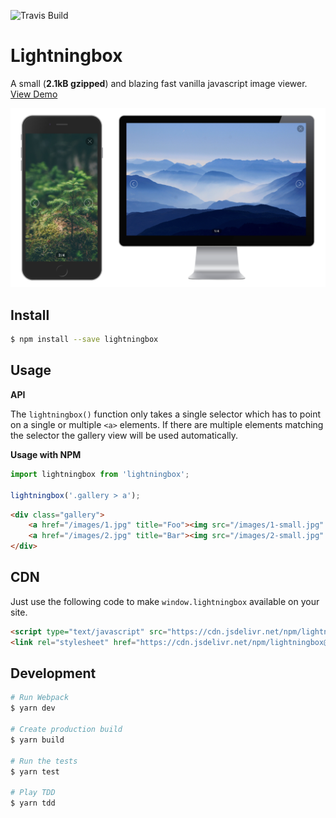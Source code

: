 ![Travis Build](https://travis-ci.org/leventebalogh/lightningbox.svg?branch=master "Travis Build")

# Lightningbox

A small (**2.1kB gzipped**) and blazing fast vanilla javascript image viewer. [View Demo](https://lightningbox.leventebalogh.com)

![Lightningbox - A small and blazing fast vanilla javascript image viewer.](screenshots/screenshot.png "Lightningbox - A small and blazing fast vanilla javascript image viewer.")

## Install
```bash
$ npm install --save lightningbox
```

## Usage
**API**

The `lightningbox()` function only takes a single selector which has to point on a single or multiple `<a>` elements.
If there are multiple elements matching the selector the gallery view will be used automatically.

**Usage with NPM**
```javascript
import lightningbox from 'lightningbox';

lightningbox('.gallery > a');
```

```html
<div class="gallery">
    <a href="/images/1.jpg" title="Foo"><img src="/images/1-small.jpg" alt="Foo" /></a>
    <a href="/images/2.jpg" title="Bar"><img src="/images/2-small.jpg" alt="Bar" /></a>
</div>
```

## CDN
Just use the following code to make `window.lightningbox` available on your site.
```html
<script type="text/javascript" src="https://cdn.jsdelivr.net/npm/lightningbox@latest/dist/lightningbox.min.js"></script>
<link rel="stylesheet" href="https://cdn.jsdelivr.net/npm/lightningbox@latest/dist/lightningbox.min.css" />
```


## Development
```bash
# Run Webpack
$ yarn dev

# Create production build
$ yarn build

# Run the tests
$ yarn test

# Play TDD
$ yarn tdd
```